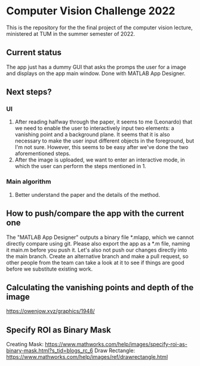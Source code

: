 # Computer Vision Challenge 2022

This is the repository for the the final project of the computer vision lecture, ministered at TUM in the summer semester of 2022.

## Current status

The app just has a dummy GUI that asks the promps the user for a image and displays on the app main window. Done with MATLAB App Designer.

## Next steps?

### UI
1. After reading halfway through the paper, it seems to me (Leonardo) that we need to enable the user to interactively input two elements: a vanishing point and a background plane. It seems that it is also necessary to make the user input different objects in the foreground, but I'm not sure. However, this seems to be easy after we've done the two aforementioned steps.
2. After the image is uploaded, we want to enter an interactive mode, in which the user can perform the steps mentioned in 1.

### Main algorithm

1. Better understand the paper and the details of the method.

## How to push/compare the app with the current one

The "MATLAB App Designer" outputs a binary file *.mlapp, which we cannot directly compare using git. Please also export the app as a *.m file, naming it main.m before you push it. Let's also not push our changes directly into the main branch. Create an alternative branch and make a pull request, so other people from the team can take a look at it to see if things are good before we substitute existing work.

## Calculating the vanishing points and depth of the image

https://owenjow.xyz/graphics/1948/

## Specify ROI as Binary Mask
Creating Mask: https://www.mathworks.com/help/images/specify-roi-as-binary-mask.html?s_tid=blogs_rc_6
Draw Rectangle: https://www.mathworks.com/help/images/ref/drawrectangle.html
